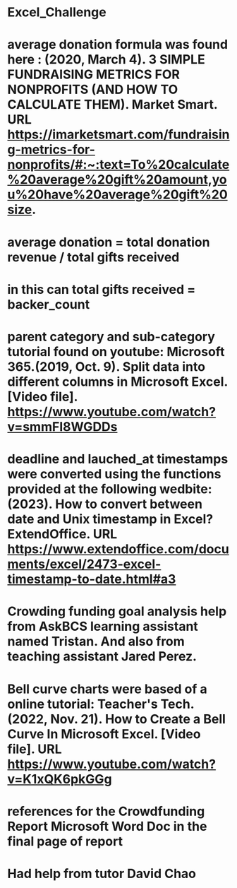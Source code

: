 # Excel_Challenge
# average donation formula was found here : (2020, March 4). 3 SIMPLE FUNDRAISING METRICS FOR NONPROFITS (AND HOW TO CALCULATE THEM). Market Smart. URL https://imarketsmart.com/fundraising-metrics-for-nonprofits/#:~:text=To%20calculate%20average%20gift%20amount,you%20have%20average%20gift%20size. 
# average donation = total donation revenue / total gifts received
# in this can total gifts received = backer_count
# parent category and sub-category tutorial found on youtube: Microsoft 365.(2019, Oct. 9). Split data into different columns in Microsoft Excel. [Video file]. https://www.youtube.com/watch?v=smmFI8WGDDs
# deadline and lauched_at timestamps were converted using the functions provided at the following wedbite: (2023). How to convert between date and Unix timestamp in Excel? ExtendOffice. URL https://www.extendoffice.com/documents/excel/2473-excel-timestamp-to-date.html#a3
# Crowding funding goal analysis help from AskBCS learning assistant named Tristan. And also from teaching assistant Jared Perez.
# Bell curve charts were based of a online tutorial: Teacher's Tech.(2022, Nov. 21). How to Create a Bell Curve In Microsoft Excel. [Video file]. URL https://www.youtube.com/watch?v=K1xQK6pkGGg
# references for the Crowdfunding Report Microsoft Word Doc in the final page of report
# Had help from tutor David Chao
